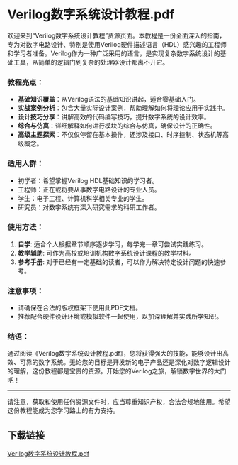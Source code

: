 # Verilog数字系统设计教程.pdf

欢迎来到“Verilog数字系统设计教程”资源页面。本教程是一份全面深入的指南，专为对数字电路设计、特别是使用Verilog硬件描述语言（HDL）感兴趣的工程师和学习者准备。Verilog作为一种广泛采用的语言，是实现复杂数字系统设计的基础工具，从简单的逻辑门到复杂的处理器设计都离不开它。

### 教程亮点：

- **基础知识覆盖**：从Verilog语法的基础知识讲起，适合零基础入门。
- **实战案例分析**：包含大量实际设计案例，帮助理解如何将理论应用于实践中。
- **设计技巧分享**：讲解高效的代码编写技巧，提升数字系统的设计效率。
- **综合与仿真**：详细解释如何进行模块的综合与仿真，确保设计的正确性。
- **高级主题探索**：不仅仅停留在基本操作，还涉及接口、时序控制、状态机等高级概念。

### 适用人群：
- 初学者：希望掌握Verilog HDL基础知识的学习者。
- 工程师：正在或将要从事数字电路设计的专业人员。
- 学生：电子工程、计算机科学相关专业的学生。
- 研究员：对数字系统有深入研究需求的科研工作者。

### 使用方法：
1. **自学**: 适合个人根据章节顺序逐步学习，每学完一章可尝试实践练习。
2. **教学辅助**: 可作为高校或培训机构数字系统设计课程的教学材料。
3. **参考手册**: 对于已经有一定基础的读者，可以作为解决特定设计问题的快速参考。

### 注意事项：
- 请确保在合法的版权框架下使用此PDF文档。
- 推荐配合硬件设计环境或模拟软件一起使用，以加深理解并实践所学知识。

### 结语：
通过阅读《Verilog数字系统设计教程.pdf》，您将获得强大的技能，能够设计出高效、可靠的数字系统。无论您的目标是开发新的电子产品还是深化对数字逻辑设计的理解，这份教程都是宝贵的资源。开始您的Verilog之旅，解锁数字世界的大门吧！

---

请注意，获取和使用任何资源文件时，应当尊重知识产权，合法合规地使用。希望这份教程能成为您学习路上的有力支持。

## 下载链接

[Verilog数字系统设计教程.pdf](https://pan.quark.cn/s/b7bc65451ef1)